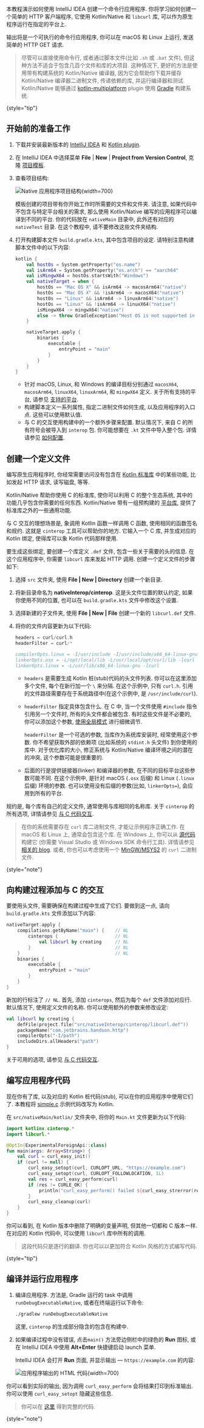 [//]: # (title: 教程 - 使用 C Interop 和 libcurl 创建应用程序)

本教程演示如何使用 IntelliJ IDEA 创建一个命令行应用程序.
你将学习如何创建一个简单的 HTTP 客户端程序, 它使用 Kotlin/Native 和 `libcurl` 库, 可以作为原生程序运行在指定的平台上.

输出将是一个可执行的命令行应用程序, 你可以在 macOS 和 Linux 上运行, 发送简单的 HTTP GET 请求.

> 尽管可以直接使用命令行, 或者通过脚本文件(比如 `.sh` 或 `.bat` 文件),
> 但这种方法不适合于包含几百个文件和库的大项目.
> 这种情况下, 更好的方法是使用带有构建系统的 Kotlin/Native 编译器,
> 因为它会帮助你下载并缓存 Kotlin/Native 编译器二进制文件, 传递依赖的库, 并运行编译器和测试.
> Kotlin/Native 能够通过 [kotlin-multiplatform](gradle-configure-project.md#targeting-multiple-platforms) plugin
> 使用 [Gradle](gradle.md) 构建系统.
>
{style="tip"}

## 开始前的准备工作

1. 下载并安装最新版本的 [IntelliJ IDEA](https://www.jetbrains.com/idea/) 和 [Kotlin plugin](releases.md).
2. 在 IntelliJ IDEA 中选择菜单 **File** | **New** | **Project from Version Control**,
   克隆 [项目模板](https://github.com/Kotlin/kmp-native-wizard).

3. 查看项目结构:

   ![Native 应用程序项目结构](native-project-structure.png){width=700}

   模板创建的项目带有你开始工作时所需要的文件和文件夹. 请注意, 如果代码中不包含与特定平台相关的需求,
   那么使用 Kotlin/Native 编写的应用程序可以编译到不同的平台.
   你的代码放在 `nativeMain` 目录中, 此外还有对应的 `nativeTest` 目录.
   在这个教程中, 请不要修改这些文件夹结构.

4. 打开构建脚本文件 `build.gradle.kts`, 其中包含项目的设定.
   请特别注意构建脚本文件中的以下内容:

    ```kotlin
    kotlin {
        val hostOs = System.getProperty("os.name")
        val isArm64 = System.getProperty("os.arch") == "aarch64"
        val isMingwX64 = hostOs.startsWith("Windows")
        val nativeTarget = when {
            hostOs == "Mac OS X" && isArm64 -> macosArm64("native")
            hostOs == "Mac OS X" && !isArm64 -> macosX64("native")
            hostOs == "Linux" && isArm64 -> linuxArm64("native")
            hostOs == "Linux" && !isArm64 -> linuxX64("native")
            isMingwX64 -> mingwX64("native")
            else -> throw GradleException("Host OS is not supported in Kotlin/Native.")
        }

        nativeTarget.apply {
            binaries {
                executable {
                    entryPoint = "main"
                }
            }
        }
    }
    ```

   * 针对 macOS, Linux, 和 Windows 的编译目标分别通过 `macosX64`, `macosArm64`, `linuxX64`, `linuxArm64`, 和 `mingwX64` 定义.
     关于所有支持的平台, 请参见 [支持的平台](native-target-support.md).
   * 构建脚本定义一系列属性, 指定二进制文件如何生成, 以及应用程序的入口点. 这些可以使用默认值.
   * 与 C 的交互使用构建中的一个额外步骤来配置. 默认情况下, 来自 C 的所有符号会被导入到 `interop` 包.
     你可能想要在 `.kt` 文件中导入整个包.
     详情请参见 [如何配置](gradle-configure-project.md#targeting-multiple-platforms).

## 创建一个定义文件

编写原生应用程序时, 你经常需要访问没有包含在 [Kotlin 标准库](https://kotlinlang.org/api/latest/jvm/stdlib/) 中的某些功能,
比如发起 HTTP 请求, 读写磁盘, 等等.

Kotlin/Native 帮助你使用 C 的标准库, 使你可以利用 C 的整个生态系统, 其中的功能几乎包含你需要的任何东西.
Kotlin/Native 带有一组预构建的 [平台库](native-platform-libs.md), 提供了标准库之外的一些通用功能.

与 C 交互的理想场景是, 象调用 Kotlin 函数一样调用 C 函数, 使用相同的函数签名和规约.
这就是 `cinterop` 工具可以帮助你的地方. 它输入一个 C 库, 并生成对应的 Kotlin 绑定, 使得库可以象 Kotlin 代码那样使用.

要生成这些绑定, 要创建一个库定义 `.def` 文件, 包含一些关于需要的头的信息.
在这个应用程序中, 你需要 `libcurl` 库来发起 HTTP 调用.
创建一个定义文件的步骤如下:

1. 选择 `src` 文件夹, 使用 **File | New | Directory** 创建一个新目录.
2. 将新目录命名为 **nativeInterop/cinterop**. 这是头文件位置的默认约定,
   如果你使用不同的位置, 也可以在 `build.gradle.kts` 文件中修改这个设置.
3. 选择新建的子文件夹, 使用 **File | New | File** 创建一个新的 `libcurl.def` 文件.
4. 将你的文件内容更新为以下代码:

    ```c
    headers = curl/curl.h
    headerFilter = curl/*

    compilerOpts.linux = -I/usr/include -I/usr/include/x86_64-linux-gnu
    linkerOpts.osx = -L/opt/local/lib -L/usr/local/opt/curl/lib -lcurl
    linkerOpts.linux = -L/usr/lib/x86_64-linux-gnu -lcurl
    ```

   * `headers` 是需要生成 Kotlin 桩(stub)代码的头文件列表. 你可以在这里添加多个文件, 每个在新行加一个 `\` 来分隔.
     在这个示例中, 只有 `curl.h`. 引用的文件路径需要存在于系统路径中(在这个示例中, 是 `/usr/include/curl`).
   * `headerFilter` 指定具体包含什么. 在 C 中, 当一个文件使用 `#include` 指令引用另一个文件时, 所有的头文件都会被包含.
     有时这些文件是不必要的, 你可以添加这个参数, [使用全局模式](https://en.wikipedia.org/wiki/Glob_(programming)) 进行细微调节.

     `headerFilter` 是一个可选的参数, 当库作为系统库安装时, 经常使用这个参数.
     你不希望获取外部的依赖项 (比如系统的 `stdint.h` 头文件) 到你使用的库中.
     对于优化库的大小, 修正系统与 Kotlin/Native 编译环境之间的潜在的冲突, 这个参数可能是很重要的.

   * 后面的行是提供链接器(linker) 和编译器的参数, 在不同的目标平台这些参数可能不同.
     在这个示例中, 是针对 macOS (`.osx` 后缀) 和 Linux (`.linux` 后缀) 环境的参数.
     也可以使用没有后缀的参数(比如, `linkerOpts=`), 会应用到所有的平台.

规约是, 每个库有自己的定义文件, 通常使用与库相同的名称库.
关于 `cinterop` 的所有选项, 详情请参见 [与 C 代码交互](native-c-interop.md).

> 在你的系统需要存在 `curl` 库二进制文件, 才能让示例程序正确工作. 在 macOS 和 Linux 上, 通常会包含这个库.
> 在 Windows 上, 你可以从 [源代码](https://curl.haxx.se/download.html) 构建它 (你需要 Visual Studio 或 Windows SDK 命令行工具).
> 详情请参见 [相关的 blog](https://jonnyzzz.com/blog/2018/10/29/kn-libcurl-windows/).
> 或者, 你也可以考虑使用一个 [MinGW/MSYS2](https://www.msys2.org/) 的 `curl` 二进制文件.
>
{style="note"}

## 向构建过程添加与 C 的交互

要使用头文件, 需要确保在构建过程中生成了它们. 要做到这一点, 请向 `build.gradle.kts` 文件添加以下内容:

```kotlin
nativeTarget.apply {
    compilations.getByName("main") {    // NL
        cinterops {                     // NL
            val libcurl by creating     // NL
        }                               // NL
    }                                   // NL
    binaries {
        executable {
            entryPoint = "main"
        }
    }
}
```

新加的行标注了 `// NL`. 首先, 添加 `cinterops`, 然后为每个 `def` 文件添加对应行.
默认情况下, 使用定义文件的名称. 你可以使用额外的参数来修改设定:

```kotlin
val libcurl by creating {
    defFile(project.file("src/nativeInterop/cinterop/libcurl.def"))
    packageName("com.jetbrains.handson.http")
    compilerOpts("-I/path")
    includeDirs.allHeaders("path")
}
```

关于可用的选项, 请参见 [与 C 代码交互](native-c-interop.md).

## 编写应用程序代码

现在你有了库, 以及对应的 Kotlin 桩代码(stub), 可以在你的应用程序中使用它们了.
本教程将 [simple.c](https://curl.haxx.se/libcurl/c/simple.html) 示例代码改写为 Kotlin.

在 `src/nativeMain/kotlin/` 文件夹中, 将你的 `Main.kt` 文件更新为以下代码:

```kotlin
import kotlinx.cinterop.*
import libcurl.*

@OptIn(ExperimentalForeignApi::class)
fun main(args: Array<String>) {
    val curl = curl_easy_init()
    if (curl != null) {
        curl_easy_setopt(curl, CURLOPT_URL, "https://example.com")
        curl_easy_setopt(curl, CURLOPT_FOLLOWLOCATION, 1L)
        val res = curl_easy_perform(curl)
        if (res != CURLE_OK) {
            println("curl_easy_perform() failed ${curl_easy_strerror(res)?.toKString()}")
        }
        curl_easy_cleanup(curl)
    }
}
```

你可以看到, 在 Kotlin 版本中删除了明确的变量声明, 但其他一切都和 C 版本一样.
在对应的 Kotlin 代码中, 可以使用 `libcurl` 库中所有的调用.

> 这段代码只是逐行的翻译. 你也可以以更加符合 Kotlin 风格的方式编写代码.
>
{style="tip"}

## 编译并运行应用程序

1. 编译应用程序. 方法是, Gradle 运行的 task 中调用 `runDebugExecutableNative`, 或者在终端运行以下命令:

    ```bash
    ./gradlew runDebugExecutableNative
    ```
   这里, `cinterop` 的生成部分隐含的包含在构建中.

2. 如果编译过程中没有错误, 点击`main()` 方法旁边侧栏中的绿色的 **Run** 图标,
   或在 IntelliJ IDEA 中使用 **Alt+Enter** 快捷键启动 launch 菜单.

   IntelliJ IDEA 会打开 **Run** 页面, 并显示输出 — `https://example.com` 的内容:

   ![应用程序输出的 HTML 代码](native-output.png){width=700}

你可以看到实际的输出, 因为调用 `curl_easy_perform` 会将结果打印到标准输出.
你可以使用 `curl_easy_setopt` 隐藏这些信息.

> 你可以在 [这里](https://github.com/Kotlin/kotlin-hands-on-intro-kotlin-native) 得到完整的代码.
>
{style="note"}

